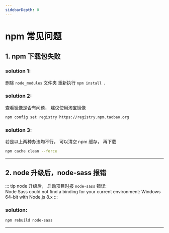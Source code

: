 ```yaml
---
sidebarDepth: 0
---
```


# npm 常见问题

## 1. npm 下载包失败

### solution 1:

删除 `node_modules` 文件夹 重新执行 `npm install `.

### solution 2:

查看镜像是否有问题， 建议使用淘宝镜像

```bash
npm config set registry https://registry.npm.taobao.org
```

### solution 3:

若是以上两种办法均不行， 可以清空 npm 缓存， 再下载

```bash
npm cache clean --force
```

---

## 2. node 升级后，node-sass 报错

::: tip
node 升级后， 启动项目时报 `node-sass` 错误:  
Node Sass could not find a binding for your current environment: Windows 64-bit with Node.js 8.x
:::

### solution:

```bash
npm rebuild node-sass
```

---
